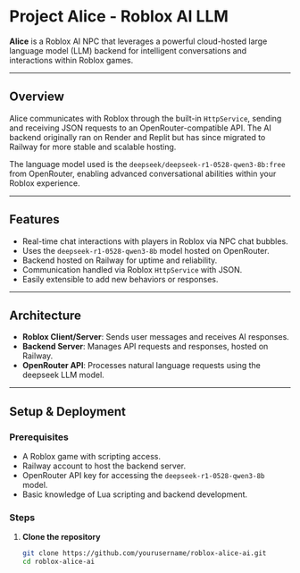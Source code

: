 # Project Alice - Roblox AI LLM

**Alice** is a Roblox AI NPC that leverages a powerful cloud-hosted large language model (LLM) backend for intelligent conversations and interactions within Roblox games.

---

## Overview

Alice communicates with Roblox through the built-in `HttpService`, sending and receiving JSON requests to an OpenRouter-compatible API. The AI backend originally ran on Render and Replit but has since migrated to Railway for more stable and scalable hosting.

The language model used is the `deepseek/deepseek-r1-0528-qwen3-8b:free` from OpenRouter, enabling advanced conversational abilities within your Roblox experience.

---

## Features

- Real-time chat interactions with players in Roblox via NPC chat bubbles.
- Uses the `deepseek-r1-0528-qwen3-8b` model hosted on OpenRouter.
- Backend hosted on Railway for uptime and reliability.
- Communication handled via Roblox `HttpService` with JSON.
- Easily extensible to add new behaviors or responses.

---

## Architecture


- **Roblox Client/Server**: Sends user messages and receives AI responses.
- **Backend Server**: Manages API requests and responses, hosted on Railway.
- **OpenRouter API**: Processes natural language requests using the deepseek LLM model.

---

## Setup & Deployment

### Prerequisites

- A Roblox game with scripting access.
- Railway account to host the backend server.
- OpenRouter API key for accessing the `deepseek-r1-0528-qwen3-8b` model.
- Basic knowledge of Lua scripting and backend development.

### Steps

1. **Clone the repository**
   ```bash
   git clone https://github.com/yourusername/roblox-alice-ai.git
   cd roblox-alice-ai
